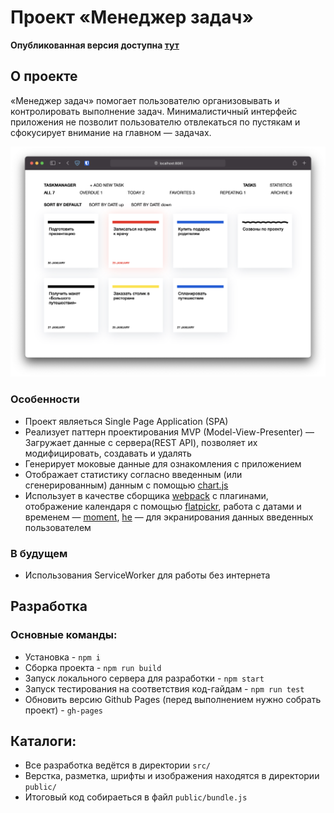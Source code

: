 # Проект «Менеджер задач» 

**Опубликованная версия доступна [тут](https://dreadwood.github.io/taskmanager/)**

## О проекте

«Менеджер задач» помогает пользователю организовывать и контролировать выполнение задач. Минималистичный интерфейс приложения не позволит пользователю отвлекаться по пустякам и сфокусирует внимание на главном — задачах.

![Главный экран](public/img/main-screen.jpg)

### Особенности

- Проект являеться Single Page Application (SPA)
- Реализует паттерн проектирования MVP (Model-View-Presenter)
— Загружает данные с сервера(REST API), позволяет их модифицировать, создавать и удалять 
- Генерирует моковые данные для ознакомления с приложением
- Отображает статистику согласно введенным (или сгенерированным) данным с помощью [chart.js](https://www.chartjs.org/)
- Использует в качестве сборщика [webpack](https://webpack.js.org/) с плагинами, отображение календаря с помощью [flatpickr](https://flatpickr.js.org/), работа с датами и временем — [moment](https://momentjs.com/), [he](https://github.com/mathiasbynens/he) — для экранирования данных введенных пользователем 


### В будущем

- Использования ServiceWorker для работы без интернета

## Разработка

### Основные команды:

* Установка - `npm i`
* Сборка проекта - `npm run build`
* Запуск локального сервера для разработки - `npm start`
* Запуск тестирования на соответствия код-гайдам - `npm run test`
* Обновить версию Github Pages (перед выполнением нужно собрать проект) - `gh-pages`

## Каталоги:

* Все разработка ведётся в директории `src/`
* Верстка, разметка, шрифты и изображения находятся в директории `public/`
* Итоговый код собираеться в файл `public/bundle.js`
